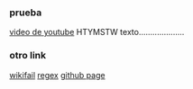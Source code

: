 ### prueba
[video de youtube](https://www.youtube.com/) HTYMSTW
texto....................
### otro link
[wikifail](https://es.wikipedia.org/wikifgg/Canis_lupus_familiaris) 
[regex](https://www.mpi.nl/corpus/html/trova/ch01s04.html)
[github page](https://github.com/nodeca/pica)
